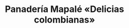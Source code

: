 ---
title: "Panadería Mapalé «Delicias colombianas»"
url: /majadahonda/panaderia-mapale-delicias-colombianas/
shop: Bäckerei
---